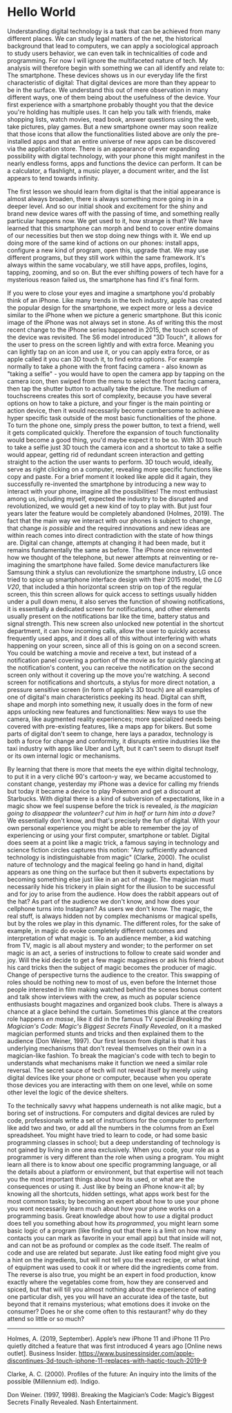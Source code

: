 # Hello World

Understanding digital technology is a task that can be achieved from many different places. We can study legal matters of the net, the historical background that lead to computers, we can apply a sociological approach to study users behavior, we can even talk in technicalities of code and programming. For now I will ignore the multifaceted nature of tech. My analysis will therefore begin with something we can all identify and relate to: The smartphone. These devices shows us in our everyday life the first characteristic of digital: That digital devices are more than they appear to be in the surface. We understand this out of mere observation in many different ways, one of them being about the usefulness of the device. Your first experience with a smartphone probably thought you that the device you're holding has multiple uses. It can help you talk with friends, make shopping lists, watch movies, read book, answer questions using the web, take pictures, play games. But a new smartphone owner may soon realize that those icons that allow the functionalities listed above are only the pre-installed apps and that an entire universe of new apps can be discovered via the application store. There is an appearance of ever expanding possibility with digital technology, with your phone this might manifest in the nearly endless forms, apps and functions the device can perform. It can be a calculator, a flashlight, a music player, a document writer, and the list appears to tend towards infinity.

The first lesson we should learn from digital is that the initial appearance is almost always broaden, there is always something more going in in a deeper level. And so our initial shook and excitement for the shiny and brand new device wares off with the passing of time, and something really particular happens now. We get used to it, how strange is that? We have learned that this smartphone can morph and bend to cover entire domains of our necessities but then we stop doing new things with it. We end up doing more of the same kind of actions on our phones: install apps, configure a new kind of program, open this, upgrade that. We may use different programs, but they still work within the same framework. It's always within the same vocabulary, we still have apps, profiles, logins, tapping, zooming, and so on. But the ever shifting powers of tech have for a mysterious reason failed us, the smartphone has find it's final form.

If you were to close your eyes and imagine a smartphone you'd probably think of an iPhone. Like many trends in the tech industry, apple has created the popular design for the smartphone, we expect more or less a device similar to the iPhone when we picture a generic smartphone. But this iconic image of the iPhone was not always set in stone. As of writing this the most recent change to the iPhone series happened in 2015, the touch screen of the device was revisited. The S6 model introduced "3D Touch", it allows for the user to press on the screen lightly and with extra force. Meaning you can lightly tap on an icon and use it, or you can apply extra force, or as apple called it you can 3D touch it, to find extra options. For example normally to take a phone with the front facing camera - also known as "taking a selfie" - you would have to open the camera app by tapping on the camera icon, then swiped from the menu to select the front facing camera, then tap the shutter button to actually take the picture. The medium of touchscreens creates this sort of complexity, because you have several options on how to take a picture, and your finger is the main pointing or action device, then it would necessarily become cumbersome to achieve a hyper specific task outside of the most basic functionalities of the phone. To turn the phone one, simply press the power button, to text a friend, well it gets complicated quickly. Therefore the expansion of touch functionality would become a good thing, you'd maybe expect it to be so. With 3D touch to take a selfie just 3D touch the camera icon and a shortcut to take a selfie would appear, getting rid of redundant screen interaction and getting straight to the action the user wants to perform. 3D touch would, ideally, serve as right clicking on a computer, revealing more specific functions like copy and paste. For a brief moment it looked like apple did it again, they successfully re-invented the smartphone by introducing a new way to interact with your phone, imagine all the possibilities! The most enthusiast among us, including myself, expected the industry to be disrupted and revolutionized, we would get a new kind of toy to play with. But just four years later the feature would be completely abandoned (Holmes, 2019). The fact that the main way we interact with our phones is subject to change, that change *is possible* and the required innovations and new ideas are within reach comes into direct contradiction with the state of how things are. Digital can change, attempts at changing it had been made, but it remains fundamentally the same as before. The iPhone once reinvented how we thought of the telephone, but newer attempts at reinventing or re-imagining the smartphone have failed. Some device manufacturers like Samsung think a stylus can revolutionize the smartphone industry, LG once tried to spice up smartphone interface design with their 2015 model, the *LG V20*, that included a thin horizontal screen strip on top of the regular screen, this thin screen allows for quick access to settings usually hidden under a pull down menu, it also serves the function of showing notifications, it is essentially a dedicated screen for notifications, and other elements usually present on the notifications bar like the time, battery status and signal strength. This new screen also unlocked new potential in the shortcut department, it can how incoming calls, allow the user to quickly access frequently used apps, and it does all of this without interfering with whats happening on your screen, since all of this is going on on a second screen. You could be watching a movie and receive a text, but instead of a notification panel covering a portion of the movie as for quickly glancing at the notification's content, you can receive the notification on the second screen only without it covering up the move you're watching. A second screen for notifications and shortcuts, a stylus for more direct notation, a pressure sensitive screen (in form of apple's 3D touch) are all examples of one of digital's main characteristics peeking its head. Digital can shift, shape and morph into something new, it usually does in the form of new apps unlocking new features and functionalities: New ways to use the camera, like augmented reality experiences; more specialized needs being covered with pre-existing features, like a maps app for bikers. But some parts of digital don't seem to change, here lays a paradox, technology is both a force for change and conformity, it disrupts entire industries like the taxi industry with apps like Uber and Lyft, but it can't seem to disrupt itself or its own internal logic or mechanisms.

By learning that there is more that meets the eye within digital technology, to put it in a very cliché 90's cartoon-y way, we became accustomed to constant change, yesterday my iPhone was a device for calling my friends but today it became a device to play Pokemon and get a discount at Starbucks. With digital there is a kind of subversion of expectations, like in a magic show we feel suspense before the trick is revealed, *is the magician going to disappear the volunteer? cut him in half or turn him into a dove?* We essentially don't know, and that's precisely the fun of digital. With your own personal experience you might be able to remember the joy of experiencing or using your first computer, smartphone or tablet. Digital does seem at a point like a magic trick, a famous saying in technology and science fiction circles captures this notion: "Any sufficiently advanced technology is indistinguishable from magic" (Clarke, 2000). The oculist nature of technology and the magical feeling go hand in hand, digital appears as one thing on the surface but then it subverts expectations by becoming something else just like in an act of magic. The magician must necessarily hide his trickery in plain sight for the illusion to be successful and for joy to arise from the audience. How does the rabbit appears out of the hat? As part of the audience we don't know, and how does your cellphone turns into Instagram? As users we don't know. The magic, the real stuff, is always hidden not by complex mechanisms or magical spells, but by the roles we play in this dynamic. The different roles, for the sake of example, in magic do evoke completely different outcomes and interpretation of what magic is. To an audience member, a kid watching from TV, magic is all about mystery and wonder; to the performer on set magic is an act, a series of instructions to follow to create said wonder and joy. Will the kid decide to get a few magic magazines or ask his friend about his card tricks then the subject of magic becomes the producer of magic. Change of perspective turns the audience to the creator. This swapping of roles should be nothing new to most of us, even before the Internet those people interested in film making watched behind the scenes bonus content and talk show interviews with the crew, as much as popular science enthusiasts bought magazines and organized book clubs. There is always a chance at a glace behind the curtain. Sometimes this glance at the creators role happens *en masse*, like it did in the famous TV special *Breaking the Magician's Code: Magic's Biggest Secrets Finally Revealed*, on it a masked magician performed stunts and tricks and then explained them to the audience (Don Weiner, 1997). Our first lesson from digital is that it has underlying mechanisms that don't reveal themselves on their own in a magician-like fashion. To break the magician's code with tech to begin to understands what mechanisms make it function we need a similar role reversal. The secret sauce of tech will not reveal itself by merely using digital devices like your phone or computer, because when you operate those devices you are interacting with them on one level, while on some other level the logic of the device shelters.

To the technically savvy what happens underneath is not alike magic, but a boring set of instructions. For computers and digital devices are ruled by code, professionals write a set of instructions for the computer to perform like add two and two, or add all the numbers in the columns from an Exel spreadsheet. You might have tried to learn to code, or had some basic programming classes in school; but a deep understanding of technology is not gained by living in one area exclusively. When you code, your role as a programmer is very different than the role when using a program. You might learn all there is to know about one specific programming language, or all the details about a platform or environment, but that expertise will not teach you the most important things about how its used, or what are the consequences or using it. Just like by being an iPhone know-it all; by knowing all the shortcuts, hidden settings, what apps work best for the most common tasks; by becoming an expert about how to use your phone you wont necessarily learn much about how your phone works on a programming basis. Great knowledge about how to *use* a digital product does tell you something about how its *programmed*, you might learn some basic logic of a program (like finding out that there is a limit on how many contacts you can mark as favorite in your email app) but that inside will not, and can not be as profound or complex as the code itself. The realm of code and use are related but separate. Just like eating food might give you a hint on the ingredients, but will not tell you the exact recipe, or what kind of equipment was used to cook it or where did the ingredients come from. The reverse is also true, you might be an expert in food production, know exactly where the vegetables come from, how they are conserved and spiced, but that will till you almost nothing about the experience of eating one particular dish, yes you will have an accurate idea of the taste, but beyond that it remains mysterious; what emotions does it invoke on the consumer? Does he or she come often to this restaurant? why do they attend so little or so much?  



















---

Holmes, A. (2019, September). Apple’s new iPhone 11 and iPhone 11 Pro quietly ditched a feature that was first introduced 4 years ago [Online news outlet]. Business Insider. https://www.businessinsider.com/apple-discontinues-3d-touch-iphone-11-replaces-with-haptic-touch-2019-9

Clarke, A. C. (2000). Profiles of the future: An inquiry into the limits of the possible (Millennium ed). Indigo.

Don Weiner. (1997, 1998). Breaking the Magician’s Code: Magic’s Biggest Secrets Finally Revealed. Nash Entertainment.

